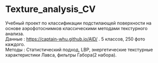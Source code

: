 # Texture_analysis_CV
Учебный проект по классификации подстилающей поверхности на основе аэрофотоснимков классическими методами текстурного анализа.  
Данные : https://captain-whu.github.io/AID/ . 5 классов, 250 фото каждого.  
Методы : Статистический подход, LBP, энергетические текстурные характеристики Лавса, фильтры Габора(2 набора).

